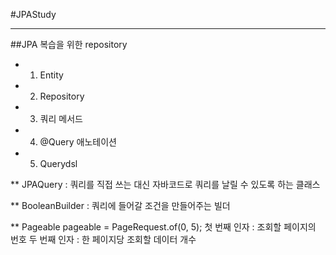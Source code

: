 #JPAStudy
***

##JPA 복습을 위한 repository
* 1. Entity
* 2. Repository
* 3. 쿼리 메서드
* 4. @Query 애노테이션
* 5. Querydsl 

** JPAQuery : 쿼리를 직접 쓰는 대신 자바코드로 쿼리를 날릴 수 있도록 하는 클래스

** BooleanBuilder : 쿼리에 들어갈 조건을 만들어주는 빌더

** Pageable pageable = PageRequest.of(0, 5);
첫 번째 인자 : 조회할 페이지의 번호
두 번째 인자 :  한 페이지당 조회할 데이터 개수
